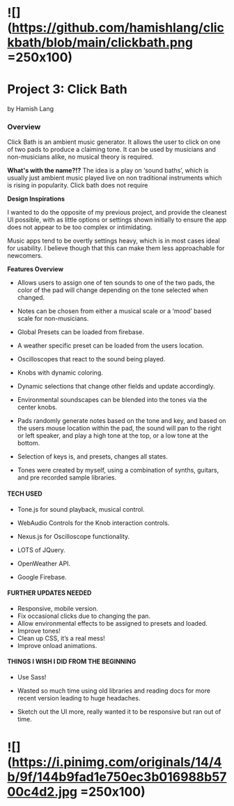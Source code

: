 
# ![](https://github.com/hamishlang/clickbath/blob/main/clickbath.png  =250x100) 

# Project 3: Click Bath
by Hamish Lang

### Overview

Click Bath is an ambient music generator. It allows the user to click on one of two pads to produce a claiming tone. It can be used by musicians and non-musicians alike, no musical theory is required. 

__What's with the name?!?__
The idea is a play on ‘sound baths’, which is usually just ambient music played live on non traditional instruments which is rising in popularity. Click bath does not require 



__Design Inspirations__


I wanted to do the opposite of my previous project, and provide the cleanest UI possible, with as little options or settings shown initially to ensure the app does not appear to be too complex or intimidating.  

Music apps tend to be overtly settings heavy, which is in most cases ideal for usability. I believe though that this can make them less approachable for newcomers. 



__Features Overview__

- Allows users to assign one of ten sounds to one of the two pads, the color of the pad will change depending on the tone selected when changed.

- Notes can be chosen from either a musical scale or a ‘mood’ based scale for non-musicians.

- Global Presets can be loaded from firebase.

- A weather specific preset can be loaded from the users location.

- Oscilloscopes that react to the sound being played. 

- Knobs with dynamic coloring.

- Dynamic selections that change other fields and update accordingly.

- Environmental soundscapes can be blended into the tones via the center knobs.

- Pads randomly generate notes based on the tone and key, and based on the users mouse location within the pad, the sound will pan to the right or left speaker, and play a high tone at the top, or a low tone at the bottom.

- Selection of keys is, and presets, changes all states.

- Tones were created by myself, using a combination of synths, guitars, and pre recorded sample libraries.

#### TECH USED 

- Tone.js for sound playback, musical control.

- WebAudio Controls for the Knob interaction controls.

- Nexus.js for Oscilloscope functionality.

- LOTS of JQuery.

- OpenWeather API.

- Google Firebase.



#### FURTHER UPDATES NEEDED

- Responsive, mobile version.
- Fix occasional clicks due to changing the pan.
- Allow environmental effects to be assigned to presets and loaded.
- Improve tones!
- Clean up CSS, it’s a real mess!
- Improve onload animations.


#### THINGS I WISH I DID FROM THE BEGINNING

- Use Sass!

- Wasted so much time using old libraries and reading docs for more recent version leading to huge headaches. 

- Sketch out the UI more, really wanted it to be responsive but ran out of time. 


# ![](https://i.pinimg.com/originals/14/4b/9f/144b9fad1e750ec3b016988b5700c4d2.jpg  =250x100) 


